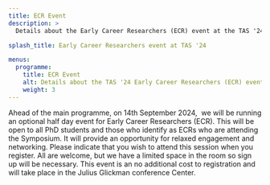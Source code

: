 ```yaml
---
title: ECR Event
description: >
  Details about the Early Career Researchers (ECR) event at the TAS '24 symposium at The University of Texas at Austin.

splash_title: Early Career Researchers event at TAS '24

menus:
  programme:
    title: ECR Event
    alt: Details about the TAS '24 Early Career Researchers (ECR) event
    weight: 3
---
```


Ahead of the main programme, on 14th September 2024,  we will be running an optional half day event for Early Career Researchers (ECR). This will be open to all PhD students and those who identify as ECRs who are attending the Symposium. It will provide an opportunity for relaxed engagement and networking. Please indicate that you wish to attend this session when you register. All are welcome, but we have a limited space in the room so sign up will be necessary. This event is an no additional cost to registration and will take place in the Julius Glickman conference Center.